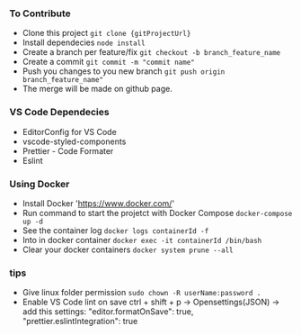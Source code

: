 ### To Contribute
 - Clone this project `git clone {gitProjectUrl}`
 - Install dependecies `node install`
 - Create a branch per feature/fix `git checkout -b branch_feature_name`
 - Create a commit `git commit -m "commit name"`
 - Push you changes to you new branch `git push origin branch_feature_name"`
 - The merge will be made on github page.

### VS Code Dependecies
 - EditorConfig for VS Code
 - vscode-styled-components
 - Prettier - Code Formater
 - Eslint

### Using Docker
 - Install Docker 'https://www.docker.com/'
 - Run command to start the projetct with Docker Compose `docker-compose up -d`
 - See the container log `docker logs containerId -f`
 - Into in docker container `docker exec -it containerId /bin/bash`
 - Clear your docker containers `docker system prune --all`

### tips
 - Give linux folder permission `sudo chown -R userName:password .`
 - Enable VS Code lint on save ctrl + shift + p -> Opensettings(JSON) -> add this settings:
    "editor.formatOnSave": true,
    "prettier.eslintIntegration": true






